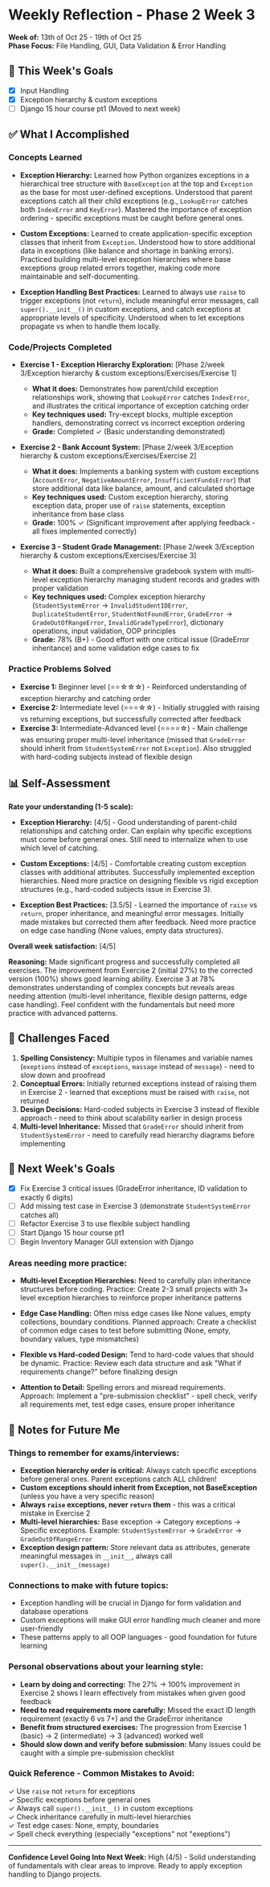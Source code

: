 # Weekly Reflection - Phase 2 Week 3

**Week of:** 13th of Oct 25 - 19th of Oct 25  
**Phase Focus:** File Handling, GUI, Data Validation & Error Handling

## 🎯 This Week's Goals
<!-- What did you plan to accomplish this week? -->
- [x] Input Handling
- [x] Exception hierarchy & custom exceptions
- [ ] Django 15 hour course pt1 (Moved to next week)

## ✅ What I Accomplished
<!-- What did you actually complete? Be specific! -->

### Concepts Learned

- **Exception Hierarchy:** Learned how Python organizes exceptions in a hierarchical tree structure with `BaseException` at the top and `Exception` as the base for most user-defined exceptions. Understood that parent exceptions catch all their child exceptions (e.g., `LookupError` catches both `IndexError` and `KeyError`). Mastered the importance of exception ordering - specific exceptions must be caught before general ones.

- **Custom Exceptions:** Learned to create application-specific exception classes that inherit from `Exception`. Understood how to store additional data in exceptions (like balance and shortage in banking errors). Practiced building multi-level exception hierarchies where base exceptions group related errors together, making code more maintainable and self-documenting.

- **Exception Handling Best Practices:** Learned to always use `raise` to trigger exceptions (not `return`), include meaningful error messages, call `super().__init__()` in custom exceptions, and catch exceptions at appropriate levels of specificity. Understood when to let exceptions propagate vs when to handle them locally.

### Code/Projects Completed

- **Exercise 1 - Exception Hierarchy Exploration:** [Phase 2/week 3/Exception hierarchy & custom exceptions/Exercises/Exercise 1]
  - **What it does:** Demonstrates how parent/child exception relationships work, showing that `LookupError` catches `IndexError`, and illustrates the critical importance of exception catching order
  - **Key techniques used:** Try-except blocks, multiple exception handlers, demonstrating correct vs incorrect exception ordering
  - **Grade:** Completed ✓ (Basic understanding demonstrated)

- **Exercise 2 - Bank Account System:** [Phase 2/week 3/Exception hierarchy & custom exceptions/Exercises/Exercise 2]
  - **What it does:** Implements a banking system with custom exceptions (`AccountError`, `NegativeAmountError`, `InsufficientFundsError`) that store additional data like balance, amount, and calculated shortage
  - **Key techniques used:** Custom exception hierarchy, storing exception data, proper use of `raise` statements, exception inheritance from base class
  - **Grade:** 100% ✓ (Significant improvement after applying feedback - all fixes implemented correctly)

- **Exercise 3 - Student Grade Management:** [Phase 2/week 3/Exception hierarchy & custom exceptions/Exercises/Exercise 3]
  - **What it does:** Built a comprehensive gradebook system with multi-level exception hierarchy managing student records and grades with proper validation
  - **Key techniques used:** Complex exception hierarchy (`StudentSystemError` → `InvalidStudentIDError`, `DuplicateStudentError`, `StudentNotFoundError`, `GradeError` → `GradeOutOfRangeError`, `InvalidGradeTypeError`), dictionary operations, input validation, OOP principles
  - **Grade:** 78% (B+) - Good effort with one critical issue (GradeError inheritance) and some validation edge cases to fix

### Practice Problems Solved

- **Exercise 1:** Beginner level (⭐⭐☆☆☆) - Reinforced understanding of exception hierarchy and catching order
- **Exercise 2:** Intermediate level (⭐⭐⭐☆☆) - Initially struggled with raising vs returning exceptions, but successfully corrected after feedback
- **Exercise 3:** Intermediate-Advanced level (⭐⭐⭐⭐☆) - Main challenge was ensuring proper multi-level inheritance (missed that `GradeError` should inherit from `StudentSystemError` not `Exception`). Also struggled with hard-coding subjects instead of flexible design

## 📊 Self-Assessment

**Rate your understanding (1-5 scale):**

- **Exception Hierarchy:** [4/5] - Good understanding of parent-child relationships and catching order. Can explain why specific exceptions must come before general ones. Still need to internalize when to use which level of catching.

- **Custom Exceptions:** [4/5] - Comfortable creating custom exception classes with additional attributes. Successfully implemented exception hierarchies. Need more practice on designing flexible vs rigid exception structures (e.g., hard-coded subjects issue in Exercise 3).

- **Exception Best Practices:** [3.5/5] - Learned the importance of `raise` vs `return`, proper inheritance, and meaningful error messages. Initially made mistakes but corrected them after feedback. Need more practice on edge case handling (None values, empty data structures).

**Overall week satisfaction:** [4/5]

**Reasoning:** Made significant progress and successfully completed all exercises. The improvement from Exercise 2 (initial 27%) to the corrected version (100%) shows good learning ability. Exercise 3 at 78% demonstrates understanding of complex concepts but reveals areas needing attention (multi-level inheritance, flexible design patterns, edge case handling). Feel confident with the fundamentals but need more practice with advanced patterns.

## 🤔 Challenges Faced

1. **Spelling Consistency:** Multiple typos in filenames and variable names (`exeptions` instead of `exceptions`, `massage` instead of `message`) - need to slow down and proofread
2. **Conceptual Errors:** Initially returned exceptions instead of raising them in Exercise 2 - learned that exceptions must be raised with `raise`, not returned
3. **Design Decisions:** Hard-coded subjects in Exercise 3 instead of flexible approach - need to think about scalability earlier in design process
4. **Multi-level Inheritance:** Missed that `GradeError` should inherit from `StudentSystemError` - need to carefully read hierarchy diagrams before implementing

## 🎯 Next Week's Goals
<!-- Based on this week's progress, what's next? -->

- [x] Fix Exercise 3 critical issues (GradeError inheritance, ID validation to exactly 6 digits)
- [ ] Add missing test case in Exercise 3 (demonstrate `StudentSystemError` catches all)
- [ ] Refactor Exercise 3 to use flexible subject handling
- [ ] Start Django 15 hour course pt1
- [ ] Begin Inventory Manager GUI extension with Django

### Areas needing more practice:

- **Multi-level Exception Hierarchies:** Need to carefully plan inheritance structures before coding. Practice: Create 2-3 small projects with 3+ level exception hierarchies to reinforce proper inheritance patterns

- **Edge Case Handling:** Often miss edge cases like None values, empty collections, boundary conditions. Planned approach: Create a checklist of common edge cases to test before submitting (None, empty, boundary values, type mismatches)

- **Flexible vs Hard-coded Design:** Tend to hard-code values that should be dynamic. Practice: Review each data structure and ask "What if requirements change?" before finalizing design

- **Attention to Detail:** Spelling errors and misread requirements. Approach: Implement a "pre-submission checklist" - spell check, verify all requirements met, test edge cases, ensure proper inheritance

## 📝 Notes for Future Me

### Things to remember for exams/interviews:

- **Exception hierarchy order is critical:** Always catch specific exceptions before general ones. Parent exceptions catch ALL children!
- **Custom exceptions should inherit from Exception, not BaseException** (unless you have a very specific reason)
- **Always `raise` exceptions, never `return` them** - this was a critical mistake in Exercise 2
- **Multi-level hierarchies:** Base exception → Category exceptions → Specific exceptions. Example: `StudentSystemError` → `GradeError` → `GradeOutOfRangeError`
- **Exception design pattern:** Store relevant data as attributes, generate meaningful messages in `__init__`, always call `super().__init__(message)`

### Connections to make with future topics:

- Exception handling will be crucial in Django for form validation and database operations
- Custom exceptions will make GUI error handling much cleaner and more user-friendly
- These patterns apply to all OOP languages - good foundation for future learning

### Personal observations about your learning style:

- **Learn by doing and correcting:** The 27% → 100% improvement in Exercise 2 shows I learn effectively from mistakes when given good feedback
- **Need to read requirements more carefully:** Missed the exact ID length requirement (exactly 6 vs 7+) and the GradeError inheritance
- **Benefit from structured exercises:** The progression from Exercise 1 (basic) → 2 (intermediate) → 3 (advanced) worked well
- **Should slow down and verify before submission:** Many issues could be caught with a simple pre-submission checklist

### Quick Reference - Common Mistakes to Avoid:
✓ Use `raise` not `return` for exceptions  
✓ Specific exceptions before general ones  
✓ Always call `super().__init__()` in custom exceptions  
✓ Check inheritance carefully in multi-level hierarchies  
✓ Test edge cases: None, empty, boundaries  
✓ Spell check everything (especially "exceptions" not "exeptions")  

---

**Confidence Level Going Into Next Week:** High (4/5) - Solid understanding of fundamentals with clear areas to improve. Ready to apply exception handling to Django projects.
